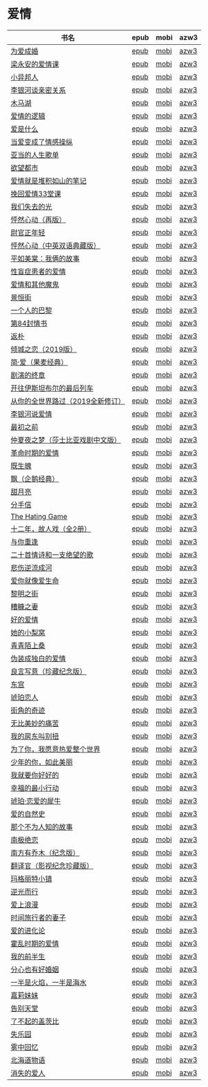# 爱情

| 书名 | epub | mobi | azw3 |
| --- | --- | --- | --- |
| [为爱成婚](http://ct.dalanmei.com/f/31084289-771246410-2b09a3) | [epub](http://ct.dalanmei.com/f/31084289-771246410-2b09a3) | [mobi](http://ct.dalanmei.com/f/31084289-771231135-9390c1) | [azw3](http://ct.dalanmei.com/f/31084289-771236237-b35b30) |
| [梁永安的爱情课](http://ct.dalanmei.com/f/31084289-771240503-976565) | [epub](http://ct.dalanmei.com/f/31084289-771240503-976565) | [mobi](http://ct.dalanmei.com/f/31084289-771228630-f3473e) | [azw3](http://ct.dalanmei.com/f/31084289-771232501-32e5d4) |
| [小异邦人](http://ct.dalanmei.com/f/31084289-771240508-8abd1a) | [epub](http://ct.dalanmei.com/f/31084289-771240508-8abd1a) | [mobi](http://ct.dalanmei.com/f/31084289-771228644-3e58ed) | [azw3](http://ct.dalanmei.com/f/31084289-771232509-00f91d) |
| [李银河谈亲密关系](http://ct.dalanmei.com/f/31084289-570315104-490bb4) | [epub](http://ct.dalanmei.com/f/31084289-570315104-490bb4) | [mobi](http://ct.dalanmei.com/f/31084289-570162725-043271) | [azw3](http://ct.dalanmei.com/f/31084289-570547023-94ef85) |
| [木马湖](http://ct.dalanmei.com/f/31084289-572079290-5af98c) | [epub](http://ct.dalanmei.com/f/31084289-572079290-5af98c) | [mobi](http://ct.dalanmei.com/f/31084289-571729980-865ca9) | [azw3](http://ct.dalanmei.com/f/31084289-572105863-a03f24) |
| [爱情的逻辑](http://ct.dalanmei.com/f/31084289-572083803-b69335) | [epub](http://ct.dalanmei.com/f/31084289-572083803-b69335) | [mobi](http://ct.dalanmei.com/f/31084289-571729116-fedf80) | [azw3](http://ct.dalanmei.com/f/31084289-572112165-808dfb) |
| [爱是什么](http://ct.dalanmei.com/f/31084289-572091539-48bc91) | [epub](http://ct.dalanmei.com/f/31084289-572091539-48bc91) | [mobi](http://ct.dalanmei.com/f/31084289-571727598-8ce7b2) | [azw3](http://ct.dalanmei.com/f/31084289-572113845-7b5c21) |
| [当爱变成了情感操纵](http://ct.dalanmei.com/f/31084289-572112448-f5fc72) | [epub](http://ct.dalanmei.com/f/31084289-572112448-f5fc72) | [mobi](http://ct.dalanmei.com/f/31084289-571723643-0caa18) | [azw3](http://ct.dalanmei.com/f/31084289-572116421-b5ba2c) |
| [亚当的人生歌单](http://ct.dalanmei.com/f/31084289-572114175-cef0cf) | [epub](http://ct.dalanmei.com/f/31084289-572114175-cef0cf) | [mobi](http://ct.dalanmei.com/f/31084289-571713910-5e97a5) | [azw3](http://ct.dalanmei.com/f/31084289-572127262-cb217d) |
| [欲望都市](http://ct.dalanmei.com/f/31084289-572114209-166854) | [epub](http://ct.dalanmei.com/f/31084289-572114209-166854) | [mobi](http://ct.dalanmei.com/f/31084289-571713783-36d5c8) | [azw3](http://ct.dalanmei.com/f/31084289-572127724-10499b) |
| [爱情就是堆积如山的笔记](http://ct.dalanmei.com/f/31084289-572114885-5b566b) | [epub](http://ct.dalanmei.com/f/31084289-572114885-5b566b) | [mobi](http://ct.dalanmei.com/f/31084289-571710766-6f3b40) | [azw3](http://ct.dalanmei.com/f/31084289-572134694-2b94e3) |
| [挽回爱情33堂课](http://ct.dalanmei.com/f/31084289-572115023-b16b84) | [epub](http://ct.dalanmei.com/f/31084289-572115023-b16b84) | [mobi](http://ct.dalanmei.com/f/31084289-571710035-4b2653) | [azw3](http://ct.dalanmei.com/f/31084289-572135749-b47cd5) |
| [我们失去的光](http://ct.dalanmei.com/f/31084289-572115065-4edfd8) | [epub](http://ct.dalanmei.com/f/31084289-572115065-4edfd8) | [mobi](http://ct.dalanmei.com/f/31084289-571709784-1328bd) | [azw3](http://ct.dalanmei.com/f/31084289-572136070-211031) |
| [怦然心动（再版）](http://ct.dalanmei.com/f/31084289-572115097-20b2b4) | [epub](http://ct.dalanmei.com/f/31084289-572115097-20b2b4) | [mobi](http://ct.dalanmei.com/f/31084289-571709613-1de1a9) | [azw3](http://ct.dalanmei.com/f/31084289-572136212-5e06a9) |
| [尉官正年轻](http://ct.dalanmei.com/f/31084289-572115106-435510) | [epub](http://ct.dalanmei.com/f/31084289-572115106-435510) | [mobi](http://ct.dalanmei.com/f/31084289-571709595-57cda5) | [azw3](http://ct.dalanmei.com/f/31084289-572136229-fdd5ad) |
| [怦然心动（中英双语典藏版）](http://ct.dalanmei.com/f/31084289-572115120-e10259) | [epub](http://ct.dalanmei.com/f/31084289-572115120-e10259) | [mobi](http://ct.dalanmei.com/f/31084289-571709544-9e1061) | [azw3](http://ct.dalanmei.com/f/31084289-572136268-a0307f) |
| [平如美棠：我俩的故事](http://ct.dalanmei.com/f/31084289-572115928-cd94ac) | [epub](http://ct.dalanmei.com/f/31084289-572115928-cd94ac) | [mobi](http://ct.dalanmei.com/f/31084289-571697682-8b677b) | [azw3](http://ct.dalanmei.com/f/31084289-572149312-f51a70) |
| [性盲症患者的爱情](http://ct.dalanmei.com/f/31084289-572116503-e2c53f) | [epub](http://ct.dalanmei.com/f/31084289-572116503-e2c53f) | [mobi](http://ct.dalanmei.com/f/31084289-571668716-dc9f58) | [azw3](http://ct.dalanmei.com/f/31084289-572176164-29557d) |
| [爱情和其他魔鬼](http://ct.dalanmei.com/f/31084289-572120034-089d1d) | [epub](http://ct.dalanmei.com/f/31084289-572120034-089d1d) | [mobi](http://ct.dalanmei.com/f/31084289-571651482-c979ac) | [azw3](http://ct.dalanmei.com/f/31084289-572180123-d71606) |
| [景恒街](http://ct.dalanmei.com/f/31084289-572120096-c840bd) | [epub](http://ct.dalanmei.com/f/31084289-572120096-c840bd) | [mobi](http://ct.dalanmei.com/f/31084289-571651020-55e174) | [azw3](http://ct.dalanmei.com/f/31084289-572180199-52d1a1) |
| [一个人的巴黎](http://ct.dalanmei.com/f/31084289-572120252-1d9602) | [epub](http://ct.dalanmei.com/f/31084289-572120252-1d9602) | [mobi](http://ct.dalanmei.com/f/31084289-571648153-226555) | [azw3](http://ct.dalanmei.com/f/31084289-572180530-c34557) |
| [第84封情书](http://ct.dalanmei.com/f/31084289-571792994-48fe53) | [epub](http://ct.dalanmei.com/f/31084289-571792994-48fe53) | [mobi](http://ct.dalanmei.com/f/31084289-571528047-cd0da6) | [azw3](http://ct.dalanmei.com/f/31084289-572194070-b39db2) |
| [返朴](http://ct.dalanmei.com/f/31084289-571794845-b63438) | [epub](http://ct.dalanmei.com/f/31084289-571794845-b63438) | [mobi](http://ct.dalanmei.com/f/31084289-571530778-ef3667) | [azw3](http://ct.dalanmei.com/f/31084289-572194475-ee2331) |
| [倾城之恋（2019版）](http://ct.dalanmei.com/f/31084289-571803740-91d95c) | [epub](http://ct.dalanmei.com/f/31084289-571803740-91d95c) | [mobi](http://ct.dalanmei.com/f/31084289-571533924-e2a1c3) | [azw3](http://ct.dalanmei.com/f/31084289-572195404-d5f7fd) |
| [简·爱（果麦经典）](http://ct.dalanmei.com/f/31084289-571803950-ed4624) | [epub](http://ct.dalanmei.com/f/31084289-571803950-ed4624) | [mobi](http://ct.dalanmei.com/f/31084289-571534112-0cab8b) | [azw3](http://ct.dalanmei.com/f/31084289-572195434-417432) |
| [剧演的终章](http://ct.dalanmei.com/f/31084289-571806083-fa8880) | [epub](http://ct.dalanmei.com/f/31084289-571806083-fa8880) | [mobi](http://ct.dalanmei.com/f/31084289-571537745-6ee16a) | [azw3](http://ct.dalanmei.com/f/31084289-572195858-bdf189) |
| [开往伊斯坦布尔的最后列车](http://ct.dalanmei.com/f/31084289-571816227-0da741) | [epub](http://ct.dalanmei.com/f/31084289-571816227-0da741) | [mobi](http://ct.dalanmei.com/f/31084289-571547471-ab46ab) | [azw3](http://ct.dalanmei.com/f/31084289-572198190-61eb3d) |
| [从你的全世界路过（2019全新修订）](http://ct.dalanmei.com/f/31084289-571847886-0ae780) | [epub](http://ct.dalanmei.com/f/31084289-571847886-0ae780) | [mobi](http://ct.dalanmei.com/f/31084289-571550422-bf4842) | [azw3](http://ct.dalanmei.com/f/31084289-572201562-b73fcb) |
| [李银河说爱情](http://ct.dalanmei.com/f/31084289-571912650-2536d1) | [epub](http://ct.dalanmei.com/f/31084289-571912650-2536d1) | [mobi](http://ct.dalanmei.com/f/31084289-571556143-2bed63) | [azw3](http://ct.dalanmei.com/f/31084289-572203346-a94773) |
| [最初之前](http://ct.dalanmei.com/f/31084289-571913124-4d8c81) | [epub](http://ct.dalanmei.com/f/31084289-571913124-4d8c81) | [mobi](http://ct.dalanmei.com/f/31084289-571556237-9ed917) | [azw3](http://ct.dalanmei.com/f/31084289-572203501-16a221) |
| [仲夏夜之梦（莎士比亚戏剧中文版）](http://ct.dalanmei.com/f/31084289-571915365-b363e5) | [epub](http://ct.dalanmei.com/f/31084289-571915365-b363e5) | [mobi](http://ct.dalanmei.com/f/31084289-571557487-718334) | [azw3](http://ct.dalanmei.com/f/31084289-572203764-2a442a) |
| [革命时期的爱情](http://ct.dalanmei.com/f/31084289-571918050-51c80e) | [epub](http://ct.dalanmei.com/f/31084289-571918050-51c80e) | [mobi](http://ct.dalanmei.com/f/31084289-571558471-935298) | [azw3](http://ct.dalanmei.com/f/31084289-572204002-9adff9) |
| [既生魄](http://ct.dalanmei.com/f/31084289-571987367-cc8dee) | [epub](http://ct.dalanmei.com/f/31084289-571987367-cc8dee) | [mobi](http://ct.dalanmei.com/f/31084289-571561267-7d2d27) | [azw3](http://ct.dalanmei.com/f/31084289-572212223-0907c9) |
| [飘（企鹅经典）](http://ct.dalanmei.com/f/31084289-571732291-c0078d) | [epub](http://ct.dalanmei.com/f/31084289-571732291-c0078d) | [mobi](http://ct.dalanmei.com/f/31084289-571621722-f22724) | [azw3](http://ct.dalanmei.com/f/31084289-571911298-d67629) |
| [甜月亮](http://ct.dalanmei.com/f/31084289-571732533-6ff61a) | [epub](http://ct.dalanmei.com/f/31084289-571732533-6ff61a) | [mobi](http://ct.dalanmei.com/f/31084289-571619488-d389db) | [azw3](http://ct.dalanmei.com/f/31084289-571912066-51888d) |
| [分手信](http://ct.dalanmei.com/f/31084289-571736488-2c0934) | [epub](http://ct.dalanmei.com/f/31084289-571736488-2c0934) | [mobi](http://ct.dalanmei.com/f/31084289-571606249-198ce1) | [azw3](http://ct.dalanmei.com/f/31084289-571914835-97e3d2) |
| [The Hating Game](None) | [epub](None) | [mobi](None) | [azw3](None) |
| [十二年，故人戏（全2册）](http://ct.dalanmei.com/f/31084289-571736961-ceb713) | [epub](http://ct.dalanmei.com/f/31084289-571736961-ceb713) | [mobi](http://ct.dalanmei.com/f/31084289-571605269-e9a634) | [azw3](http://ct.dalanmei.com/f/31084289-571915946-d825ca) |
| [与你重逢](http://ct.dalanmei.com/f/31084289-571737082-84114b) | [epub](http://ct.dalanmei.com/f/31084289-571737082-84114b) | [mobi](http://ct.dalanmei.com/f/31084289-571605103-b9c963) | [azw3](http://ct.dalanmei.com/f/31084289-571916155-a3c234) |
| [二十首情诗和一支绝望的歌](http://ct.dalanmei.com/f/31084289-571737199-d275a7) | [epub](http://ct.dalanmei.com/f/31084289-571737199-d275a7) | [mobi](http://ct.dalanmei.com/f/31084289-571604912-6720d3) | [azw3](http://ct.dalanmei.com/f/31084289-571916267-1a95ed) |
| [悲伤逆流成河](http://ct.dalanmei.com/f/31084289-571737236-584bdf) | [epub](http://ct.dalanmei.com/f/31084289-571737236-584bdf) | [mobi](http://ct.dalanmei.com/f/31084289-571604513-c133ec) | [azw3](http://ct.dalanmei.com/f/31084289-571916306-4e100e) |
| [爱你就像爱生命](http://ct.dalanmei.com/f/31084289-571738263-ed11bb) | [epub](http://ct.dalanmei.com/f/31084289-571738263-ed11bb) | [mobi](http://ct.dalanmei.com/f/31084289-571600280-3860fb) | [azw3](http://ct.dalanmei.com/f/31084289-571917828-3a7494) |
| [黎明之街](http://ct.dalanmei.com/f/31084289-571775151-ccf1aa) | [epub](http://ct.dalanmei.com/f/31084289-571775151-ccf1aa) | [mobi](http://ct.dalanmei.com/f/31084289-571500424-afdb7f) | [azw3](http://ct.dalanmei.com/f/31084289-571920013-bb5264) |
| [糟糠之妻](http://ct.dalanmei.com/f/31084289-572120934-133e5f) | [epub](http://ct.dalanmei.com/f/31084289-572120934-133e5f) | [mobi](http://ct.dalanmei.com/f/31084289-571596589-326934) | [azw3](http://ct.dalanmei.com/f/31084289-571977511-88bc72) |
| [好的爱情](http://ct.dalanmei.com/f/31084289-572129791-6f6867) | [epub](http://ct.dalanmei.com/f/31084289-572129791-6f6867) | [mobi](http://ct.dalanmei.com/f/31084289-571593723-4cb4d1) | [azw3](http://ct.dalanmei.com/f/31084289-571986423-bba59a) |
| [她的小梨窝](None) | [epub](None) | [mobi](None) | [azw3](None) |
| [青青陌上桑](http://ct.dalanmei.com/f/31084289-572131993-4f1074) | [epub](http://ct.dalanmei.com/f/31084289-572131993-4f1074) | [mobi](http://ct.dalanmei.com/f/31084289-571593468-e3db25) | [azw3](http://ct.dalanmei.com/f/31084289-571987072-f92140) |
| [伪装成独白的爱情](http://ct.dalanmei.com/f/31084289-571792496-6252e0) | [epub](http://ct.dalanmei.com/f/31084289-571792496-6252e0) | [mobi](http://ct.dalanmei.com/f/31084289-571659308-64e801) | [azw3](http://ct.dalanmei.com/f/31084289-571987211-4d9598) |
| [良言写意（珍藏纪念版）](http://ct.dalanmei.com/f/31084289-571793685-62c31a) | [epub](http://ct.dalanmei.com/f/31084289-571793685-62c31a) | [mobi](http://ct.dalanmei.com/f/31084289-571528711-974bbe) | [azw3](http://ct.dalanmei.com/f/31084289-571987533-de9774) |
| [东宫](http://ct.dalanmei.com/f/31084289-571800005-38df9a) | [epub](http://ct.dalanmei.com/f/31084289-571800005-38df9a) | [mobi](http://ct.dalanmei.com/f/31084289-571531910-83b32f) | [azw3](http://ct.dalanmei.com/f/31084289-571989053-087cfb) |
| [琥珀恋人](http://ct.dalanmei.com/f/31084289-571813050-88c588) | [epub](http://ct.dalanmei.com/f/31084289-571813050-88c588) | [mobi](http://ct.dalanmei.com/f/31084289-571543087-ada4d5) | [azw3](http://ct.dalanmei.com/f/31084289-572014329-95d663) |
| [街角的奇迹](http://ct.dalanmei.com/f/31084289-571818250-d0f755) | [epub](http://ct.dalanmei.com/f/31084289-571818250-d0f755) | [mobi](http://ct.dalanmei.com/f/31084289-571547952-6b46a7) | [azw3](http://ct.dalanmei.com/f/31084289-572053871-e715db) |
| [无比美妙的痛苦](None) | [epub](None) | [mobi](None) | [azw3](None) |
| [我的房东叫别扭](None) | [epub](None) | [mobi](None) | [azw3](None) |
| [为了你，我愿意热爱整个世界](http://ct.dalanmei.com/f/31084289-571849439-c770b1) | [epub](http://ct.dalanmei.com/f/31084289-571849439-c770b1) | [mobi](http://ct.dalanmei.com/f/31084289-571550609-01393e) | [azw3](http://ct.dalanmei.com/f/31084289-572066960-d89dac) |
| [少年的你，如此美丽](None) | [epub](None) | [mobi](None) | [azw3](None) |
| [我就要你好好的](http://ct.dalanmei.com/f/31084289-571880412-4c0364) | [epub](http://ct.dalanmei.com/f/31084289-571880412-4c0364) | [mobi](http://ct.dalanmei.com/f/31084289-571552118-9308f8) | [azw3](http://ct.dalanmei.com/f/31084289-572069275-b06af9) |
| [幸福的最小行动](http://ct.dalanmei.com/f/31084289-571888062-92c42e) | [epub](http://ct.dalanmei.com/f/31084289-571888062-92c42e) | [mobi](http://ct.dalanmei.com/f/31084289-571553705-8f3a5b) | [azw3](http://ct.dalanmei.com/f/31084289-572070091-c1a1b7) |
| [琥珀·恋爱的犀牛](http://ct.dalanmei.com/f/31084289-571915823-b3204c) | [epub](http://ct.dalanmei.com/f/31084289-571915823-b3204c) | [mobi](http://ct.dalanmei.com/f/31084289-571557572-387a3e) | [azw3](http://ct.dalanmei.com/f/31084289-572074609-a00973) |
| [爱的自然史](None) | [epub](None) | [mobi](None) | [azw3](None) |
| [那个不为人知的故事](http://ct.dalanmei.com/f/31084289-571918002-13abd4) | [epub](http://ct.dalanmei.com/f/31084289-571918002-13abd4) | [mobi](http://ct.dalanmei.com/f/31084289-571558440-4adadc) | [azw3](http://ct.dalanmei.com/f/31084289-572075430-6f4425) |
| [南极绝恋](None) | [epub](None) | [mobi](None) | [azw3](None) |
| [南方有乔木（纪念版）](None) | [epub](None) | [mobi](None) | [azw3](None) |
| [翻译官（影视纪念珍藏版）](None) | [epub](None) | [mobi](None) | [azw3](None) |
| [玛格丽特小镇](None) | [epub](None) | [mobi](None) | [azw3](None) |
| [逆光而行](None) | [epub](None) | [mobi](None) | [azw3](None) |
| [爱上浪漫](http://ct.dalanmei.com/f/31084289-571737257-1b1a41) | [epub](http://ct.dalanmei.com/f/31084289-571737257-1b1a41) | [mobi](http://ct.dalanmei.com/f/31084289-571590423-4fbac5) | [azw3](http://ct.dalanmei.com/f/31084289-571863215-c5990b) |
| [时间旅行者的妻子](None) | [epub](None) | [mobi](None) | [azw3](None) |
| [爱的进化论](http://ct.dalanmei.com/f/31084289-571779668-db0327) | [epub](http://ct.dalanmei.com/f/31084289-571779668-db0327) | [mobi](http://ct.dalanmei.com/f/31084289-571523599-870a04) | [azw3](http://ct.dalanmei.com/f/31084289-571879501-1b0f7c) |
| [霍乱时期的爱情](http://ct.dalanmei.com/f/31084289-571782182-6aae92) | [epub](http://ct.dalanmei.com/f/31084289-571782182-6aae92) | [mobi](http://ct.dalanmei.com/f/31084289-571423424-9fdb2f) | [azw3](http://ct.dalanmei.com/f/31084289-571883343-c5f9df) |
| [我的前半生](http://ct.dalanmei.com/f/31084289-571783306-262e8f) | [epub](http://ct.dalanmei.com/f/31084289-571783306-262e8f) | [mobi](http://ct.dalanmei.com/f/31084289-571425616-d3d9f0) | [azw3](http://ct.dalanmei.com/f/31084289-571884332-fe7515) |
| [分心也有好婚姻](None) | [epub](None) | [mobi](None) | [azw3](None) |
| [一半是火焰，一半是海水](http://ct.dalanmei.com/f/31084289-571784958-21b4f5) | [epub](http://ct.dalanmei.com/f/31084289-571784958-21b4f5) | [mobi](http://ct.dalanmei.com/f/31084289-571451357-370b83) | [azw3](http://ct.dalanmei.com/f/31084289-571885279-0618e6) |
| [嘉莉妹妹](None) | [epub](None) | [mobi](None) | [azw3](None) |
| [告别天堂](None) | [epub](None) | [mobi](None) | [azw3](None) |
| [了不起的盖茨比](None) | [epub](None) | [mobi](None) | [azw3](None) |
| [失乐园](http://ct.dalanmei.com/f/31084289-571786632-73a016) | [epub](http://ct.dalanmei.com/f/31084289-571786632-73a016) | [mobi](http://ct.dalanmei.com/f/31084289-571452802-032e9c) | [azw3](http://ct.dalanmei.com/f/31084289-571885862-55d5a0) |
| [雾中回忆](http://ct.dalanmei.com/f/31084289-571786873-c7189b) | [epub](http://ct.dalanmei.com/f/31084289-571786873-c7189b) | [mobi](http://ct.dalanmei.com/f/31084289-571453142-4f92f7) | [azw3](http://ct.dalanmei.com/f/31084289-571886007-3f9abe) |
| [北海道物语](http://ct.dalanmei.com/f/31084289-571786951-b4fb18) | [epub](http://ct.dalanmei.com/f/31084289-571786951-b4fb18) | [mobi](http://ct.dalanmei.com/f/31084289-571453210-4754c3) | [azw3](http://ct.dalanmei.com/f/31084289-571886061-a06942) |
| [消失的爱人](http://ct.dalanmei.com/f/31084289-571787159-2567a9) | [epub](http://ct.dalanmei.com/f/31084289-571787159-2567a9) | [mobi](http://ct.dalanmei.com/f/31084289-571453519-b88fe7) | [azw3](http://ct.dalanmei.com/f/31084289-571886583-ccb941) |
